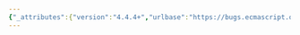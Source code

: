 ```yaml
---
{"_attributes":{"version":"4.4.4+","urlbase":"https://bugs.ecmascript.org/","maintainer":"dherman@mozilla.com"},"bug":{"bug_id":1322,"creation_ts":"2013-03-15 17:08:00 -0700","short_desc":"7.8.4 + 8.3.10 + 15.13.5.5.3: \"be be\"","delta_ts":"2013-05-14 18:14:07 -0700","product":"Draft for 6th Edition","component":"editorial issue","version":"Rev 14: March 8, 2013 Draft","rep_platform":"All","op_sys":"All","bug_status":"RESOLVED","resolution":"FIXED","priority":"Normal","bug_severity":"minor","everconfirmed":true,"reporter":{"uid":"jmdyck","name":"Michael Dyck"},"assigned_to":{"uid":"allen","name":"Allen Wirfs-Brock"},"long_desc":[{"commentid":3464,"comment_count":0,"who":{"uid":"jmdyck","name":"Michael Dyck"},"bug_when":"2013-03-15 17:08:44 -0700","thetext":"7.8.4 \"String Literals\", note:\n    Unicode code points may also be be represented by an escape sequence.\n\n8.3.10 \"[[Set]] ( P, V, Receiver)\", step 5.c:\n    Let existingDescriptor be be the result of calling ...\n\n15.13.5.5.3 \"ArrayBuffer.prototype.slice (start, end)\", step 18:\n    Let fromBuf be be the value of ...\n\nand step 19:\n    Let toBuf be be the value of ...\n\nIn each case, delete one \"be\"."},{"commentid":3783,"comment_count":1,"who":{"uid":"allen","name":"Allen Wirfs-Brock"},"bug_when":"2013-05-12 15:00:53 -0700","thetext":"fixed in rev15 editor's draft"},{"commentid":3981,"comment_count":2,"who":{"uid":"allen","name":"Allen Wirfs-Brock"},"bug_when":"2013-05-14 18:14:07 -0700","thetext":"resolved in rev 15, May 14, 2013 draft"}]}}
---
```

